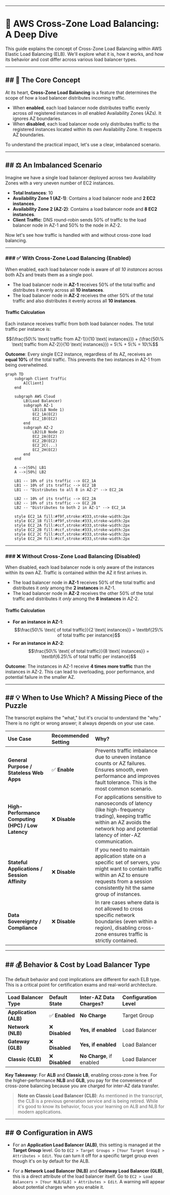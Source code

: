 
-----

# 🚀 AWS Cross-Zone Load Balancing: A Deep Dive

This guide explains the concept of Cross-Zone Load Balancing within AWS Elastic Load Balancing (ELB). We'll explore what it is, how it works, and how its behavior and cost differ across various load balancer types.

-----

## \#\# 🎯 The Core Concept

At its heart, **Cross-Zone Load Balancing** is a feature that determines the scope of how a load balancer distributes incoming traffic.

  * When **enabled**, each load balancer node distributes traffic evenly across *all* registered instances in *all* enabled Availability Zones (AZs). It ignores AZ boundaries.
  * When **disabled**, each load balancer node only distributes traffic to the registered instances located within its *own* Availability Zone. It respects AZ boundaries.

To understand the practical impact, let's use a clear, imbalanced scenario.

-----

## \#\# ⚖️ An Imbalanced Scenario

Imagine we have a single load balancer deployed across two Availability Zones with a very uneven number of EC2 instances.

  * **Total Instances**: 10
  * **Availability Zone 1 (AZ-1)**: Contains a load balancer node and **2 EC2 instances**.
  * **Availability Zone 2 (AZ-2)**: Contains a load balancer node and **8 EC2 instances**.
  * **Client Traffic**: DNS round-robin sends 50% of traffic to the load balancer node in AZ-1 and 50% to the node in AZ-2.

Now let's see how traffic is handled with and without cross-zone load balancing.

-----

### \#\#\# ✅ With Cross-Zone Load Balancing (Enabled)

When enabled, each load balancer node is aware of *all 10 instances* across both AZs and treats them as a single pool.

  * The load balancer node in **AZ-1** receives 50% of the total traffic and distributes it evenly across all **10 instances**.
  * The load balancer node in **AZ-2** receives the other 50% of the total traffic and also distributes it evenly across all **10 instances**.

#### **Traffic Calculation**

Each instance receives traffic from both load balancer nodes. The total traffic per instance is:

$$(\frac{50\% \text{ traffic from AZ-1}}{10 \text{ instances}}) + (\frac{50\% \text{ traffic from AZ-2}}{10 \text{ instances}}) = 5\% + 5\% = 10\%$$

**Outcome**: Every single EC2 instance, regardless of its AZ, receives an **equal 10%** of the total traffic. This prevents the two instances in AZ-1 from being overwhelmed.

```mermaid
graph TD
    subgraph Client Traffic
        A[Client]
    end

    subgraph AWS Cloud
        LB(Load Balancer)
        subgraph AZ-1
            LB1(LB Node 1)
            EC2_1A(EC2)
            EC2_1B(EC2)
        end
        subgraph AZ-2
            LB2(LB Node 2)
            EC2_2A(EC2)
            EC2_2B(EC2)
            EC2_2C(...)
            EC2_2H(EC2)
        end
    end

    A -->|50%| LB1
    A -->|50%| LB2

    LB1 -- 10% of its traffic --> EC2_1A
    LB1 -- 10% of its traffic --> EC2_1B
    LB1 -- "Distributes to all 8 in AZ-2" --> EC2_2A

    LB2 -- 10% of its traffic --> EC2_2A
    LB2 -- 10% of its traffic --> EC2_2B
    LB2 -- "Distributes to both 2 in AZ-1" --> EC2_1A

    style EC2_1A fill:#f9f,stroke:#333,stroke-width:2px
    style EC2_1B fill:#f9f,stroke:#333,stroke-width:2px
    style EC2_2A fill:#ccf,stroke:#333,stroke-width:2px
    style EC2_2B fill:#ccf,stroke:#333,stroke-width:2px
    style EC2_2C fill:#ccf,stroke:#333,stroke-width:2px
    style EC2_2H fill:#ccf,stroke:#333,stroke-width:2px
```

-----

### \#\#\# ❌ Without Cross-Zone Load Balancing (Disabled)

When disabled, each load balancer node is only aware of the instances within its own AZ. Traffic is contained within the AZ it first arrives in.

  * The load balancer node in **AZ-1** receives 50% of the total traffic and distributes it *only* among the **2 instances** in AZ-1.
  * The load balancer node in **AZ-2** receives the other 50% of the total traffic and distributes it *only* among the **8 instances** in AZ-2.

#### **Traffic Calculation**

  * **For an instance in AZ-1**:
    $$\frac{50\% \text{ of total traffic}}{2 \text{ instances}} = \textbf{25\% of total traffic per instance}$$
  * **For an instance in AZ-2**:
    $$\frac{50\% \text{ of total traffic}}{8 \text{ instances}} = \textbf{6.25\% of total traffic per instance}$$

**Outcome**: The instances in AZ-1 receive **4 times more traffic** than the instances in AZ-2. This can lead to overloading, poor performance, and potential failure in the smaller AZ.

-----

## \#\# 💡 When to Use Which? A Missing Piece of the Puzzle

The transcript explains the "what," but it's crucial to understand the "why." There is no right or wrong answer; it always depends on your use case.

| Use Case | Recommended Setting | Why? |
| :--- | :--- | :--- |
| **General Purpose / Stateless Web Apps** | ✅ **Enable** | Prevents traffic imbalance due to uneven instance counts or AZ failures. Ensures smooth, even performance and improves fault tolerance. This is the most common scenario. |
| **High-Performance Computing (HPC) / Low Latency** | ❌ **Disable** | For applications sensitive to nanoseconds of latency (like high-frequency trading), keeping traffic within an AZ avoids the network hop and potential latency of inter-AZ communication. |
| **Stateful Applications / Session Affinity** | ❌ **Disable** | If you need to maintain application state on a specific set of servers, you might want to contain traffic within an AZ to ensure requests from a session consistently hit the same group of instances. |
| **Data Sovereignty / Compliance** | ❌ **Disable** | In rare cases where data is not allowed to cross specific network boundaries (even within a region), disabling cross-zone ensures traffic is strictly contained. |

-----

## \#\# 💰 Behavior & Cost by Load Balancer Type

The default behavior and cost implications are different for each ELB type. This is a critical point for certification exams and real-world architecture.

| Load Balancer Type | Default State | Inter-AZ Data Charges? | Configuration Level |
| :--- | :--- | :--- | :--- |
| **Application (ALB)** | ✅ **Enabled** | **No Charge** | Target Group |
| **Network (NLB)** | ❌ **Disabled** | **Yes, if enabled** | Load Balancer |
| **Gateway (GLB)** | ❌ **Disabled** | **Yes, if enabled** | Load Balancer |
| **Classic (CLB)** | ❌ **Disabled** | **No Charge**, if enabled | Load Balancer |

**Key Takeaway**: For **ALB** and **Classic LB**, enabling cross-zone is free. For the higher-performance **NLB** and **GLB**, you pay for the convenience of cross-zone balancing because you are charged for inter-AZ data transfer.

> **Note on Classic Load Balancer (CLB)**: As mentioned in the transcript, the CLB is a previous generation service and is being retired. While it's good to know its behavior, focus your learning on ALB and NLB for modern applications.

-----

## \#\# ⚙️ Configuration in AWS

  * For an **Application Load Balancer (ALB)**, this setting is managed at the **Target Group** level. Go to `EC2 > Target Groups > [Your Target Group] > Attributes > Edit`. You can turn it off for a specific target group even though it's on by default for the ALB.

  * For a **Network Load Balancer (NLB)** and **Gateway Load Balancer (GLB)**, this is a direct attribute of the load balancer itself. Go to `EC2 > Load Balancers > [Your NLB/GLB] > Attributes > Edit`. A warning will appear about potential charges when you enable it.